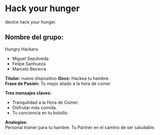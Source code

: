 # Hack your hunger
device hack your hunger.

## Nombre del grupo:
Hungry Hackers<br>
- Miguel Sepúlveda
- Felipe Sanhueza
- Marcelo Becerra


**Titular:** nuevo dispositivo
	_**Goce:**_ Hackea tu hambre. <br>
**Frase de Pasión:** Tu mejor aliado a la hora de comer <br>

**Tres mensajes claves:**
- Tranquilidad a la Hora de Comer.
- Disfrutar más comida.
- Tu conciencia en tu bolsillo.

**Analogías:** <br>
Personal trainer para tu hambre.
Tu Partner en el camino de ser saludable.
